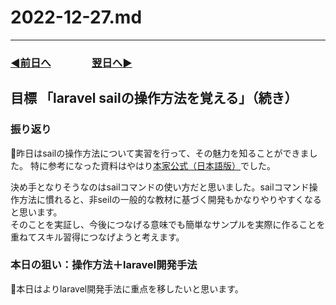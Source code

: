 # 2022-12-27.md

---
### [◀️前日へ](https://github.com/yuasys/chatty-journal/blob/main/2022/12/2022-12-26.md)&emsp;&emsp;&emsp;&emsp;[翌日へ▶️](https://github.com/yuasys/chatty-journal/blob/main/2022/12/2022-12-28.md)



## 目標 「laravel sailの操作方法を覚える」（続き）

### 振り返り

🐯昨日はsailの操作方法について実習を行って、その魅力を知ることができました。
特に参考になった資料はやはり[本家公式（日本語版）](https://readouble.com/laravel/9.x/ja/sail.html)でした。  

決め手となりそうなのはsailコマンドの使い方だと思いました。sailコマンド操作方法に慣れると、非seilの一般的な教材に基づく開発もかなりやりやすくなると思います。  
そのことを実証し、今後につなげる意味でも簡単なサンプルを実際に作ることを重ねてスキル習得につなげようと考えます。

### 本日の狙い：操作方法＋laravel開発手法

🐯本日はよりlaravel開発手法に重点を移したいと思います。
